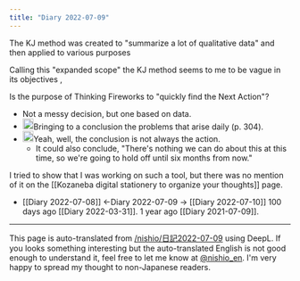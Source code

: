 ```yaml
---
title: "Diary 2022-07-09"
---
```



The KJ method was created to "summarize a lot of qualitative data" and then applied to various purposes

Calling this "expanded scope" the KJ method seems to me to be vague in its objectives ,

Is the purpose of Thinking Fireworks to "quickly find the Next Action"?
- Not a messy decision, but one based on data.
- <img src='https://scrapbox.io/api/pages/nishio-en/川喜田二郎/icon' alt='川喜田二郎.icon' height="19.5"/>Bringing to a conclusion the problems that arise daily (p. 304).
- <img src='https://scrapbox.io/api/pages/nishio-en/nishio/icon' alt='nishio.icon' height="19.5"/>Yeah, well, the conclusion is not always the action.
    - It could also conclude, "There's nothing we can do about this at this time, so we're going to hold off until six months from now."


I tried to show that I was working on such a tool, but there was no mention of it on the [[Kozaneba digital stationery to organize your thoughts]] page.

- [[Diary 2022-07-08]] ←Diary 2022-07-09 → [[Diary 2022-07-10]]
100 days ago [[Diary 2022-03-31]].
1 year ago [[Diary 2021-07-09]].
---
This page is auto-translated from [/nishio/日記2022-07-09](https://scrapbox.io/nishio/日記2022-07-09) using DeepL. If you looks something interesting but the auto-translated English is not good enough to understand it, feel free to let me know at [@nishio_en](https://twitter.com/nishio_en). I'm very happy to spread my thought to non-Japanese readers.